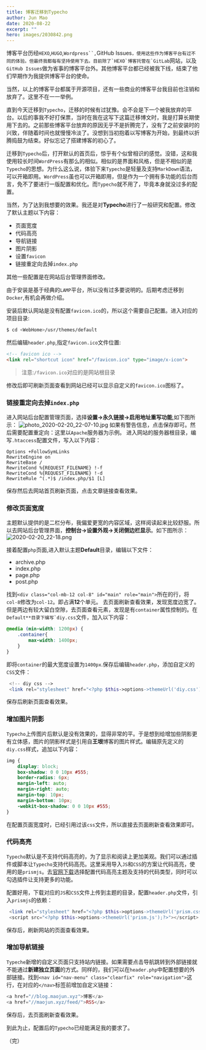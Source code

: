 ```yaml
---
title: 博客迁移到Typecho
author: Jun Mao
date: 2020-08-22
excerpt: ""
hero: images/2030842.png
---
```

博客平台历经`HEXO`,`HUGO`,`Wordpress``,`GitHub Issues``，使用这些作为博客平台有过不同的体验。但最终我都每有坚持使用下去。目前除了`HEXO`博客托管在`GitLab``网站，以及`GitHub Issues`做为省事的博客平台外。其他博客平台都已经被我下线，结束了他们早期作为我提供博客平台的使命。

当然，以上的博客平台都属于开源项目，还有一些商业的博客平台我目前也注销和放弃了。这里不在一一举例。

直到今天迁移到`Typecho`，迁移的时候有过犹豫。会不会是下一个被我放弃的平台。以后的事我不好打保票，当时在我在这写下这篇迁移博文时，我是打算长期使用下去的。之前那些博客平台放弃的原因无乎不是折腾完了，没有了之前安装时的兴致，伴随着时间也就慢慢冷淡了。没想到当初抱着以写博客为开始，到最终以折腾捣鼓为结束。好似忘记了搭建博客的初心了。

迁移到`Typecho`后，打开默认的首页后，惊乎有个似曾相识的感觉。没错，这和我使用较长时间`WordPress`有那么的相似。相似的是界面和风格，但是不相似的是`Typecho`的思想。为什么这么说，体验下来`Typecho`是轻量及支持`MarkDown`语法，可以开箱即用。`WordPress`虽也可以开箱即用，但是作为一个拥有多功能的后台而言，免不了要进行一版配置和优化。而`Typecho`就不用了，毕竟本身就没过多的配置。

当然，为了达到我想要的效果。我还是对**Typecho**进行了一般研究和配置。修改了默认主题以下内容：
- 页面宽度
- 代码高亮
- 导航链接
- 图片阴影
- 设置`favicon`
- 链接重定向去掉`index.php`

其他一些配置是在网站后台管理界面修改。

由于安装是基于经典的`LAMP`平台，所以没有过多要说明的。后期考虑迁移到`Docker`,有机会再做介绍。

安装后默认网站是没有配置`favicon.ico`的，所以这个需要自己配置。进入对应的项目目录:
```bash
$ cd <WebHome>/usr/themes/default
```
然后编辑`header.php`,指定`favicon.ico`文件位置:
```html
<!-- favicon ico -->
<link rel="shortcut icon" href="/favicon.ico" type="image/x-icon">
```
> 注意:`/favicon.ico`对应的是网站根目录

修改后即可刷新页面查看到网站已经可以显示自定义的`favicon.ico`图标了。

### 链接重定向去掉`index.php`
进入网站后台配置管理页面，选择**设置->永久链接->启用地址重写功能**,如下图所示：
![photo_2020-02-20_22-07-10.jpg][1]
如果有警告信息，点击保存即可。然后需要配置重定向：这里以`Apache`服务器为示例。
进入网站的服务器根目录，编写`.htaccess`配置文件，写入以下内容：

```.htaccess
Options +FollowSymLinks
RewriteEngine on
RewriteBase /
RewriteCond %{REQUEST_FILENAME} !-f
RewriteCond %{REQUEST_FILENAME} !-d
RewriteRule ^(.*)$ /index.php/$1 [L]
```
保存然后去网站首页刷新页面，点击文章链接查看效果。


### 修改页面宽度

主题默认提供的是二栏分布，我偏爱更宽的内容区域，这样阅读起来比较舒服。所以去网站后台管理界面，**控制台->设置外观->关闭侧边栏显示**。如下图所示：
![2020-02-20_22-18.png][2]

接着配置`php`页面,进入默认主题**Default**目录，编辑以下文件：
- archive.php 
- index.php  
- page.php 
- post.php

找到`<div class="col-mb-12 col-8" id="main" role="main">`所在的行，将`col-8`修改为`col-12`。即占满**12**个单元。
去页面刷新查看效果，发现宽度边宽了。但是两边有较大留白空隙，去页面查看元素，发现是有`container`属性控制的。在``Default**目录下编写`diy.css``文件，加入以下内容：
```css
@media (min-width: 1200px) {
    .container{
        max-width: 1400px;
    }
}
```
即将`container`的最大宽度设置为`1400px`.保存后编辑`header.php`，添加自定义的`CSS`文件：
```php
 <!-- diy css --> 
 <link rel="stylesheet" href="<?php $this->options->themeUrl('diy.css'); ?>"> 
```
保存后刷新页面查看效果。

### 增加图片阴影
`Typecho`上传图片后默认是没有效果的，显得非常的平。于是想到给增加些阴影更有立体感，图片的阴影样式是引用自**王垠**博客的图片样式。编辑原先定义的`diy.css`样式，追加以下内容：
```css
img {
    display: block;
    box-shadow: 0 0 10px #555;
    border-radius: 6px;
    margin-left: auto;
    margin-right: auto;
    margin-top: 10px;
    margin-bottom: 10px;
    -webkit-box-shadow: 0 0 10px #555;
}
```
在配置页面宽度时，已经引用过该`css`文件，所以直接去页面刷新查看效果即可。

### 代码高亮
`Typecho`默认是不支持代码高亮的，为了显示和阅读上更加美观。我们可以通过插件或脚本让`Typecho`支持代码高亮。这里采用导入`JS`和`CSS`的方案让代码高亮，使用的是`prismjs`。去[官网下载](https://prismjs.com/)选择配置代码高亮主题及支持的代码类型，同时可以勾选插件让支持更多的功能。

配置好用，下载对应的`JS`和`CSS`文件上传到主题的目录，配置`header.php`文件，引入`prismjs`的依赖：
```php
 <link rel="stylesheet" href="<?php $this->options->themeUrl('prism.css'); ?>">
 <script src="<?php $this->options->themeUrl('prism.js');?>"></script>
```
保存后，刷新网站的页面查看效果。

### 增加导航链接
`Typeche`新增的自定义页面只支持站内链接。如果需要点击导航跳转到外部链接就不能通过**新建独立页面**的方式。同样的，我们可以在`header.php`中配置想要的外部链接。找到`<nav id="nav-menu" class="clearfix" role="navigation">`这行，在对应的`</nav>`标签前增加自定义链接：
```php
<a href="//blog.maojun.xyz">博客</a>
<a href="//maojun.xyz/feed/">RSS</a>
```
保存后，去页面刷新查看效果。

到此为止，配置后的`Typecho`已经能满足我的要求了。

（完）

  [1]: https://maojun.xyz/usr/uploads/2020/02/2725028503.jpg
  [2]: https://maojun.xyz/usr/uploads/2020/02/3677846693.png